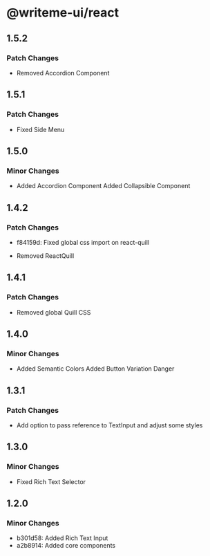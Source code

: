 # @writeme-ui/react

## 1.5.2

### Patch Changes

- Removed Accordion Component

## 1.5.1

### Patch Changes

- Fixed Side Menu

## 1.5.0

### Minor Changes

- Added Accordion Component
  Added Collapsible Component

## 1.4.2

### Patch Changes

- f84159d: Fixed global css import on react-quill

- Removed ReactQuill

## 1.4.1

### Patch Changes

- Removed global Quill CSS

## 1.4.0

### Minor Changes

- Added Semantic Colors
  Added Button Variation Danger

## 1.3.1

### Patch Changes

- Add option to pass reference to TextInput and adjust some styles

## 1.3.0

### Minor Changes

- Fixed Rich Text Selector

## 1.2.0

### Minor Changes

- b301d58: Added Rich Text Input
- a2b8914: Added core components
